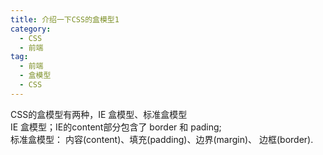 ```yaml
---
title: 介绍一下CSS的盒模型1
category: 
  - CSS
  - 前端
tag: 
  - 前端
  - 盒模型
  - CSS
---
```

CSS的盒模型有两种，IE 盒模型、标准盒模型  
IE 盒模型；IE的content部分包含了 border 和 pading;  
标准盒模型： 内容(content)、填充(padding)、边界(margin)、 边框(border).  